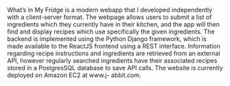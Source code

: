 What’s in My Fridge is a modern webapp that I developed independently with a client-server format. The webpage allows users to submit a list of ingredients which they currently have in their kitchen, and the app will then find and display recipes which use specifically the given ingredients. The backend is implemented using the Python Django framework, which is made available to the ReactJS frontend using a REST interface. Information regarding recipe instructions and ingredients are retrieved from an external API, however regularly searched ingredients have their associated recipes stored in a PostgresSQL database to save API calls. The website is currently deployed on Amazon EC2 at www.j- abbit.com.
